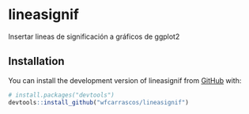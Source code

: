 
<!-- README.md is generated from README.Rmd. Please edit that file -->

# lineasignif

<!-- badges: start -->
<!-- badges: end -->

Insertar lineas de significación a gráficos de ggplot2

## Installation

You can install the development version of lineasignif from
[GitHub](https://github.com/) with:

``` r
# install.packages("devtools")
devtools::install_github("wfcarrascos/lineasignif")
```
